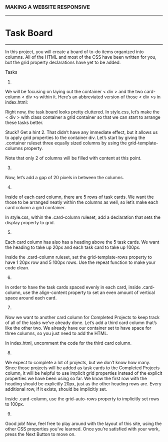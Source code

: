 ### MAKING A WEBSITE RESPONSIVE
---
# Task Board
---
In this project, you will create a board of to-do items organized into columns. All of the HTML and most of the CSS have been written for you, but the grid property declarations have yet to be added.


Tasks

1.
We will be focusing on laying out the container < div > and the two card-column < div >s within it. Here’s an abbreviated version of those < div >s in index.html:

<!-- <div class="container">
    <div class="card-column future-projects">
        ...
    </div>
    <div class="card-column active-projects">
        ...
    </div>
</div> -->
Right now, the task board looks pretty cluttered. In style.css, let’s make the < div > with class container a grid container so that we can start to arrange these tasks better.


Stuck? Get a hint
2.
That didn’t have any immediate effect, but it allows us to apply grid properties to the container div. Let’s start by giving the .container ruleset three equally sized columns by using the grid-template-columns property.

Note that only 2 of columns will be filled with content at this point.


3.
Now, let’s add a gap of 20 pixels in between the columns.


4.
Inside of each card column, there are 5 rows of task cards. We want the those to be arranged neatly within the columns as well, so let’s make each card column a grid container.

In style.css, within the .card-column ruleset, add a declaration that sets the display property to grid.


5.
Each card column has also has a heading above the 5 task cards. We want the heading to take up 20px and each task card to take up 100px.

Inside the .card-column ruleset, set the grid-template-rows property to have 1 20px row and 5 100px rows. Use the repeat function to make your code clean.


6.
In order to have the task cards spaced evenly in each card, inside .card-column, use the align-content property to set an even amount of vertical space around each card.


7.
Now we want to another card column for Completed Projects to keep track of all of the tasks we’ve already done. Let’s add a third card column that’s like the other two. We already have our container set to have space for three columns, so you just need to add the HTML.

In index.html, uncomment the code for the third card column.


8.
We expect to complete a lot of projects, but we don’t know how many. Since those projects will be added as task cards to the Completed Projects column, it will be helpful to use implicit grid properties instead of the explicit properties we have been using so far. We know the first row with the heading should be explicitly 20px, just as the other heading rows are. Every additional row, if it exists, should be implicitly set.

Inside .card-column, use the grid-auto-rows property to implicitly set rows to 100px.


9.
Good job! Now, feel free to play around with the layout of this site, using the other CSS properties you’ve learned. Once you’re satisfied with your work, press the Next Button to move on.